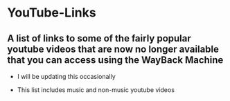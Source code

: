 # YouTube-Links
## A list of links to some of the fairly popular youtube videos that are now no longer available that you can access using the WayBack Machine

- I will be updating this occasionally

- This list includes music and non-music youtube videos
